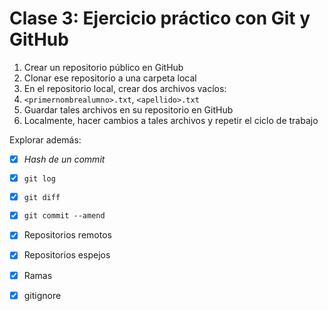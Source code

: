 # Clase 3: Ejercicio práctico con Git y GitHub

1. Crear un repositorio público en GitHub
2. Clonar ese repositorio a una carpeta local
3. En el repositorio local, crear dos archivos vacíos:
4. `<primernombrealumno>.txt`, `<apellido>.txt`
5. Guardar tales archivos en su repositorio en GitHub
6. Localmente, hacer cambios a tales archivos y repetir el ciclo de trabajo

Explorar además:

- [x] _Hash de un commit_
- [x] `git log`
- [x] `git diff`
- [x] `git commit --amend`
- [x] Repositorios remotos
- [x] Repositorios espejos
- [x] Ramas
- [x] gitignore

